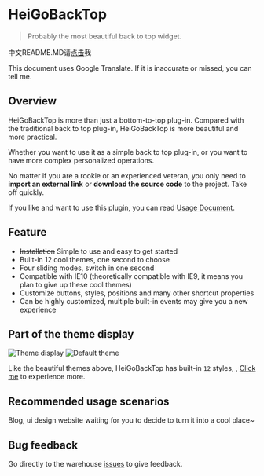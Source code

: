 # HeiGoBackTop

> Probably the most beautiful back to top widget.

中文README.MD请[点击](https://github.com/hei-jack/heigobacktop/blob/master/README_CN.md)我

This document uses Google Translate. If it is inaccurate or missed, you can tell me.

## Overview

HeiGoBackTop is more than just a bottom-to-top plug-in. Compared with the traditional back to top plug-in, HeiGoBackTop is more beautiful and more practical.

Whether you want to use it as a simple back to top plug-in, or you want to have more complex personalized operations.

No matter if you are a rookie or an experienced veteran, you only need to **import an external link** or **download the source code** to the project. Take off quickly.

If you like and want to use this plugin, you can read [Usage Document](https://hei-jack.github.io/heigobacktop/).

## Feature

* ~~Installation~~ Simple to use and easy to get started
* Built-in 12 cool themes, one second to choose
* Four sliding modes, switch in one second
* Compatible with IE10 (theoretically compatible with IE9, it means you plan to give up these cool themes)
* Customize buttons, styles, positions and many other shortcut properties
* Can be highly customized, multiple built-in events may give you a new experience

## Part of the theme display

<img src="https://z3.ax1x.com/2021/05/13/gBFvnS.gif" border="0" alt="Theme display" title="Default theme">
<img src="https://z3.ax1x.com/2021/05/13/gBFx0g.gif" border="0" alt="Default theme" title="Theme display">


Like the beautiful themes above, HeiGoBackTop has built-in `12` styles, , [Click me](https://hei-jack.github.io/heigobacktop/#/zh-cn/) to experience more.

## Recommended usage scenarios

Blog, ui design website waiting for you to decide to turn it into a cool place~

## Bug feedback

Go directly to the warehouse [issues](https://github.com/hei-jack/heigobacktop/issues) to give feedback.

